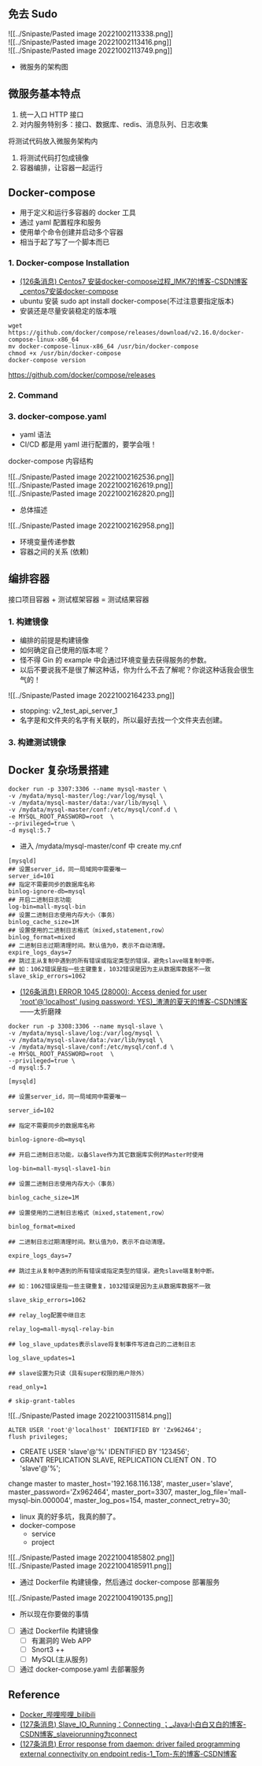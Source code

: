 ## 免去 Sudo

![[../Snipaste/Pasted image 20221002113338.png]]  
![[../Snipaste/Pasted image 20221002113416.png]]  
![[../Snipaste/Pasted image 20221002113749.png]]

- 微服务的架构图

## 微服务基本特点

1. 统一入口 HTTP 接口
2. 对内服务特别多：接口、数据库、redis、消息队列、日志收集

将测试代码放入微服务架构内

1. 将测试代码打包成镜像
2. 容器编排，让容器一起运行

## Docker-compose

- 用于定义和运行多容器的 docker 工具
- 通过 yaml 配置程序和服务
- 使用单个命令创建并启动多个容器
- 相当于起了写了一个脚本而已

### 1. Docker-compose Installation

- [(126条消息) Centos7 安装docker-compose过程_IMK7的博客-CSDN博客_centos7安装docker-compose](https://blog.csdn.net/yidragon88xx/article/details/124409550?ops_request_misc=%257B%2522request%255Fid%2522%253A%2522166469856716800184148163%2522%252C%2522scm%2522%253A%252220140713.130102334..%2522%257D&request_id=166469856716800184148163&biz_id=0&utm_medium=distribute.pc_search_result.none-task-blog-2~all~top_positive~default-1-124409550-null-null.142^v51^control,201^v3^add_ask&utm_term=centos7%E5%AE%89%E8%A3%85docker-compose&spm=1018.2226.3001.4187)
- ubuntu 安装 sudo apt install docker-compose(不过注意要指定版本)
- 安装还是尽量安装稳定的版本哦

```shell
wget https://github.com/docker/compose/releases/download/v2.16.0/docker-compose-linux-x86_64
mv docker-compose-linux-x86_64 /usr/bin/docker-compose
chmod +x /usr/bin/docker-compose
docker-compose version
```

https://github.com/docker/compose/releases

### 2. Command

### 3. docker-compose.yaml

- yaml 语法
- CI/CD 都是用 yaml 进行配置的，要学会哦！

docker-compose 内容结构

![[../Snipaste/Pasted image 20221002162536.png]]  
![[../Snipaste/Pasted image 20221002162619.png]]  
![[../Snipaste/Pasted image 20221002162820.png]]

- 总体描述

![[../Snipaste/Pasted image 20221002162958.png]]

- 环境变量传递参数
- 容器之间的关系 (依赖)

## 编排容器

接口项目容器 + 测试框架容器 = 测试结果容器

### 1. 构建镜像

- 编排的前提是构建镜像
- 如何确定自己使用的版本呢？
- 怪不得 Gin 的 example 中会通过环境变量去获得服务的参数。
- 以后不要说我不是很了解这种话，你为什么不去了解呢？你说这种话我会很生气的！

![[../Snipaste/Pasted image 20221002164233.png]]

- stopping: v2_test_api_server_1
- 名字是和文件夹的名字有关联的，所以最好去找一个文件夹去创建。

### 3. 构建测试镜像

## Docker 复杂场景搭建

```shell
docker run -p 3307:3306 --name mysql-master \
-v /mydata/mysql-master/log:/var/log/mysql \
-v /mydata/mysql-master/data:/var/lib/mysql \
-v /mydata/mysql-master/conf:/etc/mysql/conf.d \
-e MYSQL_ROOT_PASSWORD=root  \
--privileged=true \
-d mysql:5.7
```

- 进入 /mydata/mysql-master/conf 中 create my.cnf

```shell
[mysqld]
## 设置server_id，同一局域网中需要唯一
server_id=101 
## 指定不需要同步的数据库名称
binlog-ignore-db=mysql  
## 开启二进制日志功能
log-bin=mall-mysql-bin  
## 设置二进制日志使用内存大小（事务）
binlog_cache_size=1M  
## 设置使用的二进制日志格式（mixed,statement,row）
binlog_format=mixed  
## 二进制日志过期清理时间。默认值为0，表示不自动清理。
expire_logs_days=7  
## 跳过主从复制中遇到的所有错误或指定类型的错误，避免slave端复制中断。
## 如：1062错误是指一些主键重复，1032错误是因为主从数据库数据不一致
slave_skip_errors=1062
```

- [(126条消息) ERROR 1045 (28000): Access denied for user 'root'@'localhost' (using password: YES)_渣渣的夏天的博客-CSDN博客](https://blog.csdn.net/qq_39564555/article/details/102520778?ops_request_misc=%257B%2522request%255Fid%2522%253A%2522166475387716782248526690%2522%252C%2522scm%2522%253A%252220140713.130102334..%2522%257D&request_id=166475387716782248526690&biz_id=0&utm_medium=distribute.pc_search_result.none-task-blog-2~all~sobaiduend~default-1-102520778-null-null.142^v51^control,201^v3^add_ask&utm_term=ERROR%201045%20%2828000%29%3A%20Access%20denied%20for%20user%20root%40localhost%20%28using%20password%3A%20YES%29&spm=1018.2226.3001.4187)——太折磨辣

```shell
docker run -p 3308:3306 --name mysql-slave \
-v /mydata/mysql-slave/log:/var/log/mysql \
-v /mydata/mysql-slave/data:/var/lib/mysql \
-v /mydata/mysql-slave/conf:/etc/mysql/conf.d \
-e MYSQL_ROOT_PASSWORD=root  \
--privileged=true \
-d mysql:5.7
```

```shell
[mysqld]

## 设置server_id，同一局域网中需要唯一

server_id=102

## 指定不需要同步的数据库名称

binlog-ignore-db=mysql  

## 开启二进制日志功能，以备Slave作为其它数据库实例的Master时使用

log-bin=mall-mysql-slave1-bin  

## 设置二进制日志使用内存大小（事务）

binlog_cache_size=1M  

## 设置使用的二进制日志格式（mixed,statement,row）

binlog_format=mixed  

## 二进制日志过期清理时间。默认值为0，表示不自动清理。

expire_logs_days=7  

## 跳过主从复制中遇到的所有错误或指定类型的错误，避免slave端复制中断。

## 如：1062错误是指一些主键重复，1032错误是因为主从数据库数据不一致

slave_skip_errors=1062  

## relay_log配置中继日志

relay_log=mall-mysql-relay-bin  

## log_slave_updates表示slave将复制事件写进自己的二进制日志

log_slave_updates=1  

## slave设置为只读（具有super权限的用户除外）

read_only=1

# skip-grant-tables
```

![[../Snipaste/Pasted image 20221003115814.png]]

```shell
ALTER USER 'root'@'localhost' IDENTIFIED BY 'Zx962464';
flush privileges;
```

- CREATE USER 'slave'@'%' IDENTIFIED BY '123456';
- GRANT REPLICATION SLAVE, REPLICATION CLIENT ON *.* TO 'slave'@'%';

change master to master_host='192.168.116.138', master_user='slave', master_password='Zx962464', master_port=3307, master_log_file='mall-mysql-bin.000004', master_log_pos=154, master_connect_retry=30;

- linux 真的好多坑，我真的醉了。
- docker-compose
	- service
	- project

![[../Snipaste/Pasted image 20221004185802.png]]  
![[../Snipaste/Pasted image 20221004185911.png]]

- 通过 Dockerfile 构建镜像，然后通过 docker-compose 部署服务

![[../Snipaste/Pasted image 20221004190135.png]]

- 所以现在你要做的事情
- [ ] 通过 Dockerfile 构建镜像
	- [ ] 有漏洞的 Web APP
	- [ ] Snort3 ++
	- [ ] MySQL(主从服务)
- [ ] 通过 docker-compose.yaml 去部署服务

## Reference

- [Docker_哔哩哔哩_bilibili](https://www.bilibili.com/video/BV1NS4y1Q75t?p=1&vd_source=25509bb582bc4a25d86d871d5cdffca3)
- [(127条消息) Slave_IO_Running：Connecting ；_Java小白白又白的博客-CSDN博客_slaveiorunning为connect](https://blog.csdn.net/qq_36756682/article/details/109647266?ops_request_misc=%257B%2522request%255Fid%2522%253A%2522166477311716782390536868%2522%252C%2522scm%2522%253A%252220140713.130102334..%2522%257D&request_id=166477311716782390536868&biz_id=0&utm_medium=distribute.pc_search_result.none-task-blog-2~all~top_positive~default-1-109647266-null-null.142^v51^control,201^v3^add_ask&utm_term=%20%20%20%20%20%20%20%20%20%20%20%20%20Slave_IO_Running%3A%20Connecting&spm=1018.2226.3001.4187)
- [(127条消息) Error response from daemon: driver failed programming external connectivity on endpoint redis-1_Tom-东的博客-CSDN博客](https://blog.csdn.net/m0_37800387/article/details/124191239?ops_request_misc=%257B%2522request%255Fid%2522%253A%2522166478259216782388015851%2522%252C%2522scm%2522%253A%252220140713.130102334.pc%255Fall.%2522%257D&request_id=166478259216782388015851&biz_id=0&utm_medium=distribute.pc_search_result.none-task-blog-2~all~first_rank_ecpm_v1~rank_v31_ecpm-1-124191239-null-null.142^v51^control,201^v3^add_ask&utm_term=Error%20response%20from%20daemon%3A%20driver%20failed%20programming%20external%20connectivity%20on%20endpoint%20mysql-master%20%289eb9232ece056243e298bd11e62b1c84257e3753e3aea3b102b78685a26a601e%29%3A%20%20%28iptables%20failed%3A%20iptables%20--w&spm=1018.2226.3001.4187)
